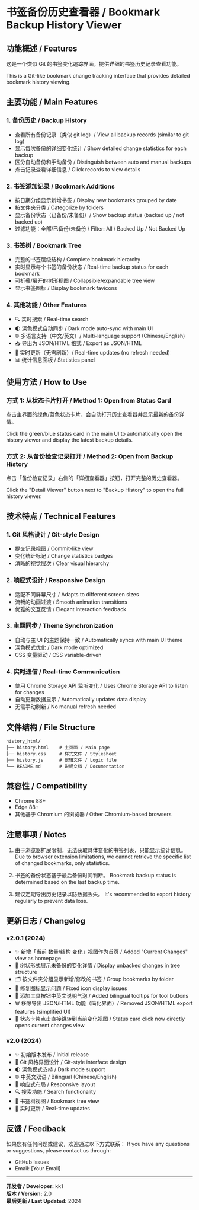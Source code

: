 # 书签备份历史查看器 / Bookmark Backup History Viewer

## 功能概述 / Features

这是一个类似 Git 的书签变化追踪界面，提供详细的书签历史记录查看功能。

This is a Git-like bookmark change tracking interface that provides detailed bookmark history viewing.

## 主要功能 / Main Features

### 1. 备份历史 / Backup History
- 查看所有备份记录（类似 git log）/ View all backup records (similar to git log)
- 显示每次备份的详细变化统计 / Show detailed change statistics for each backup
- 区分自动备份和手动备份 / Distinguish between auto and manual backups
- 点击记录查看详细信息 / Click records to view details

### 2. 书签添加记录 / Bookmark Additions
- 按日期分组显示新增书签 / Display new bookmarks grouped by date
- 按文件夹分类 / Categorize by folders
- 显示备份状态（已备份/未备份）/ Show backup status (backed up / not backed up)
- 过滤功能：全部/已备份/未备份 / Filter: All / Backed Up / Not Backed Up

### 3. 书签树 / Bookmark Tree
- 完整的书签层级结构 / Complete bookmark hierarchy
- 实时显示每个书签的备份状态 / Real-time backup status for each bookmark
- 可折叠/展开的树形视图 / Collapsible/expandable tree view
- 显示书签图标 / Display bookmark favicons

### 4. 其他功能 / Other Features
- 🔍 实时搜索 / Real-time search
- 🌓 深色模式自动同步 / Dark mode auto-sync with main UI
- 🌐 多语言支持（中文/英文）/ Multi-language support (Chinese/English)
- 📥 导出为 JSON/HTML 格式 / Export as JSON/HTML
- 🔄 实时更新（无需刷新）/ Real-time updates (no refresh needed)
- 📊 统计信息面板 / Statistics panel

## 使用方法 / How to Use

### 方式 1: 从状态卡片打开 / Method 1: Open from Status Card
点击主界面的绿色/蓝色状态卡片，会自动打开历史查看器并显示最新的备份详情。

Click the green/blue status card in the main UI to automatically open the history viewer and display the latest backup details.

### 方式 2: 从备份检查记录打开 / Method 2: Open from Backup History
点击「备份检查记录」右侧的「详细查看器」按钮，打开完整的历史查看器。

Click the "Detail Viewer" button next to "Backup History" to open the full history viewer.

## 技术特点 / Technical Features

### 1. Git 风格设计 / Git-style Design
- 提交记录视图 / Commit-like view
- 变化统计标记 / Change statistics badges
- 清晰的视觉层次 / Clear visual hierarchy

### 2. 响应式设计 / Responsive Design
- 适配不同屏幕尺寸 / Adapts to different screen sizes
- 流畅的动画过渡 / Smooth animation transitions
- 优雅的交互反馈 / Elegant interaction feedback

### 3. 主题同步 / Theme Synchronization
- 自动与主 UI 的主题保持一致 / Automatically syncs with main UI theme
- 深色模式优化 / Dark mode optimized
- CSS 变量驱动 / CSS variable-driven

### 4. 实时通信 / Real-time Communication
- 使用 Chrome Storage API 监听变化 / Uses Chrome Storage API to listen for changes
- 自动更新数据显示 / Automatically updates data display
- 无需手动刷新 / No manual refresh needed

## 文件结构 / File Structure

```
history_html/
├── history.html    # 主页面 / Main page
├── history.css     # 样式文件 / Stylesheet
├── history.js      # 逻辑文件 / Logic file
└── README.md       # 说明文档 / Documentation
```

## 兼容性 / Compatibility

- Chrome 88+
- Edge 88+
- 其他基于 Chromium 的浏览器 / Other Chromium-based browsers

## 注意事项 / Notes

1. 由于浏览器扩展限制，无法获取具体变化的书签列表，只能显示统计信息。
   Due to browser extension limitations, we cannot retrieve the specific list of changed bookmarks, only statistics.

2. 书签的备份状态基于最后备份时间判断。
   Bookmark backup status is determined based on the last backup time.

3. 建议定期导出历史记录以防数据丢失。
   It's recommended to export history regularly to prevent data loss.

## 更新日志 / Changelog

### v2.0.1 (2024)
- ✨ 新增「当前 数量/结构 变化」视图作为首页 / Added "Current Changes" view as homepage
- 🌳 树状形式展示未备份的变化详情 / Display unbacked changes in tree structure
- 🗂️ 按文件夹分组显示新增/修改的书签 / Group bookmarks by folder
- 🔧 修复图标显示问题 / Fixed icon display issues
- 💬 添加工具按钮中英文说明气泡 / Added bilingual tooltips for tool buttons
- 🗑️ 移除导出 JSON/HTML 功能（简化界面）/ Removed JSON/HTML export features (simplified UI)
- 🔗 状态卡片点击直接跳转到当前变化视图 / Status card click now directly opens current changes view

### v2.0 (2024)
- ✨ 初始版本发布 / Initial release
- 🎨 Git 风格界面设计 / Git-style interface design
- 🌓 深色模式支持 / Dark mode support
- 🌐 中英文双语 / Bilingual (Chinese/English)
- 📱 响应式布局 / Responsive layout
- 🔍 搜索功能 / Search functionality
- 🌳 书签树视图 / Bookmark tree view
- 🔄 实时更新 / Real-time updates

## 反馈 / Feedback

如果您有任何问题或建议，欢迎通过以下方式联系：
If you have any questions or suggestions, please contact us through:

- GitHub Issues
- Email: [Your Email]

---

**开发者 / Developer:** kk1  
**版本 / Version:** 2.0  
**最后更新 / Last Updated:** 2024

